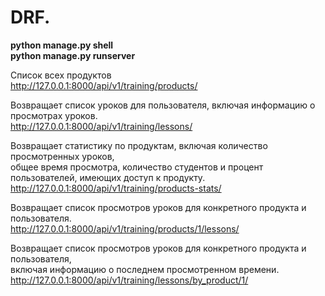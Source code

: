# DRF.

**python manage.py shell**  
**python manage.py runserver**  

Cписок всех продуктов\
http://127.0.0.1:8000/api/v1/training/products/

Возвращает список уроков для пользователя, включая информацию о просмотрах уроков.  
http://127.0.0.1:8000/api/v1/training/lessons/

Возвращает статистику по продуктам, включая количество просмотренных уроков,  
общее время просмотра, количество студентов и процент пользователей, имеющих доступ к продукту.
http://127.0.0.1:8000/api/v1/training/products-stats/

Возвращает список просмотров уроков для конкретного продукта и пользователя.  
http://127.0.0.1:8000/api/v1/training/products/1/lessons/ 

Возвращает список просмотров уроков для конкретного продукта и пользователя,  
включая информацию о последнем просмотренном времени.
http://127.0.0.1:8000/api/v1/training/lessons/by_product/1/

